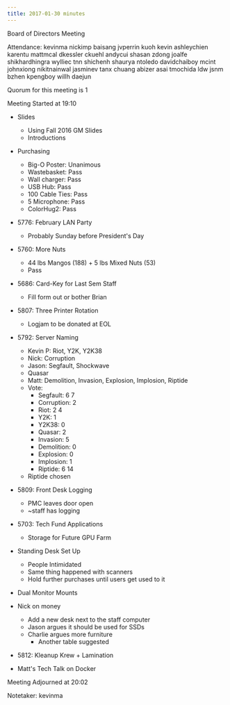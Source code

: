 ```yaml
---
title: 2017-01-30 minutes
---
```

Board of Directors Meeting

Attendance:
kevinma
nickimp
baisang
jvperrin
kuoh
kevin
ashleychien
karentu
mattmcal
dkessler
ckuehl
andycui
shasan
zdong
joalfe
shikhardhingra
wylliec
tnn
shichenh
shaurya
ntoledo
davidchaiboy
mcint
johnxiong
nikitnainwal
jasminev
tanx
chuang
abizer
asai
tmochida
ldw
jsnm
bzhen
kpengboy
willh
daejun

Quorum for this meeting is 1

Meeting Started at 19:10

* Slides
  * Using Fall 2016 GM Slides
  * Introductions
* Purchasing
  * Big-O Poster: Unanimous
  * Wastebasket: Pass
  * Wall charger: Pass
  * USB Hub: Pass
  * 100 Cable Ties: Pass
  * 5 Microphone: Pass
  * ColorHug2: Pass
* 5776: February LAN Party
  * Probably Sunday before President's Day
* 5760: More Nuts
  * 44 lbs Mangos (188) + 5 lbs Mixed Nuts (53)
  * Pass
* 5686: Card-Key for Last Sem Staff
  * Fill form out or bother Brian
* 5807: Three Printer Rotation
  * Logjam to be donated at EOL
* 5792: Server Naming
  * Kevin P: Riot, Y2K, Y2K38
  * Nick: Corruption
  * Jason: Segfault, Shockwave
  * Quasar
  * Matt: Demolition, Invasion, Explosion, Implosion, Riptide
  * Vote:
    * Segfault: 	6	7
    * Corruption: 	2
    * Riot: 		2	4
    * Y2K: 		1
    * Y2K38: 		0
    * Quasar: 		2
    * Invasion: 	5
    * Demolition: 	0
    * Explosion: 	0
    * Implosion: 	1
    * Riptide: 		6	14
  * Riptide chosen
* 5809: Front Desk Logging
  * PMC leaves door open
  * ~staff has logging
* 5703: Tech Fund Applications
  * Storage for Future GPU Farm
* Standing Desk Set Up
  * People Intimidated
  * Same thing happened with scanners
  * Hold further purchases until users get used to it
* Dual Monitor Mounts
* Nick on money
  * Add a new desk next to the staff computer
  * Jason argues it should be used for SSDs
  * Charlie argues more furniture
    * Another table suggested
* 5812: Kleanup Krew + Lamination

* Matt's Tech Talk on Docker

Meeting Adjourned at 20:02

Notetaker: kevinma
